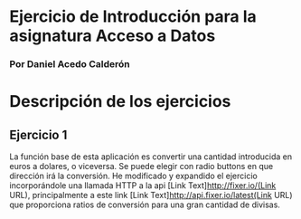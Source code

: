 # Ejercicio de Introducción para la asignatura Acceso a Datos #
### Por Daniel Acedo Calderón ###

# Descripción de los ejercicios #

## Ejercicio 1 ##

La función base de esta aplicación es convertir una cantidad introducida en euros a dolares, o viceversa. Se puede elegir con radio buttons en que dirección irá la conversión.
He modificado y expandido el ejercicio incorporándole una llamada HTTP a la api [Link Text]http://fixer.io/(Link URL), principalmente a este link [Link Text]http://api.fixer.io/latest(Link URL) que proporciona ratios de conversión para una gran cantidad de divisas.